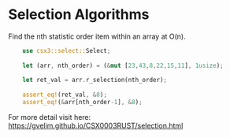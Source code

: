 
# Selection Algorithms
Find the nth statistic order item within an array at O(n).
```rust
    use csx3::select::Select;
    
    let (arr, nth_order) = (&mut [23,43,8,22,15,11], 1usize);
    
    let ret_val = arr.r_selection(nth_order);
    
    assert_eq!(ret_val, &8);
    assert_eq!(&arr[nth_order-1], &8);
```

For more detail visit here: https://gvelim.github.io/CSX0003RUST/selection.html
